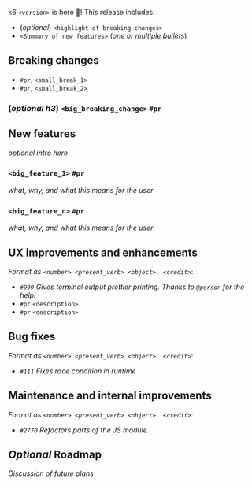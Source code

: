 k6 `<version>` is here 🎉! This release includes:

- (_optional_) `<highlight of breaking changes>`
- `<Summary of new features>` (_one or multiple bullets_)

## Breaking changes

- `#pr`, `<small_break_1>`
- `#pr`, `<small_break_2>`

### (_optional h3_) `<big_breaking_change>` `#pr`

## New features

_optional intro here_

### `<big_feature_1>` `#pr`

_what, why, and what this means for the user_

### `<big_feature_n>` `#pr`

_what, why, and what this means for the user_

## UX improvements and enhancements

_Format as `<number> <present_verb> <object>. <credit>`_:

- _`#999` Gives terminal output prettier printing. Thanks to `@person` for the help!_
- `#pr` `<description>`
- `#pr` `<description>`

## Bug fixes

_Format as `<number> <present_verb> <object>. <credit>`_:

- _`#111` Fixes race condition in runtime_

## Maintenance and internal improvements

_Format as `<number> <present_verb> <object>. <credit>`_:

- _`#2770` Refactors parts of the JS module._

## _Optional_ Roadmap

_Discussion of future plans_